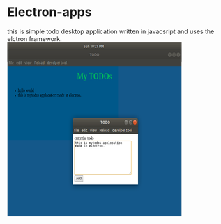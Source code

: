 # Electron-apps
this is simple todo desktop application written in javacsript and uses the elctron framework. 
<img src='https://github.com/yadav97/Electron-apps/blob/master/electron.png' width="400px" height="400px">
